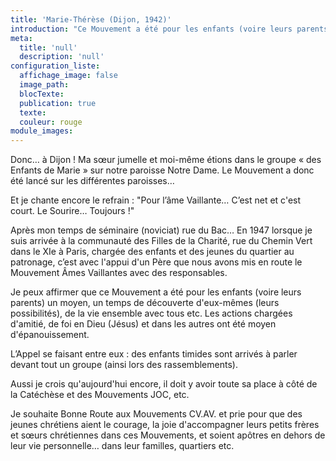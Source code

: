 ```yaml
---
title: 'Marie-Thérèse (Dijon, 1942)'
introduction: "Ce Mouvement a été pour les enfants (voire leurs parents) un moyen, un temps de découverte d'eux-mêmes (leurs possibilités), de la vie ensemble avec tous..."
meta:
  title: 'null'
  description: 'null'
configuration_liste:
  affichage_image: false
  image_path:
  blocTexte:
  publication: true
  texte:
  couleur: rouge
module_images:
---
```



Donc… à Dijon ! Ma sœur jumelle et moi-même étions dans le groupe « des Enfants de Marie » sur notre paroisse Notre Dame. Le Mouvement a donc été lancé sur les différentes paroisses…

Et je chante encore le refrain : "Pour l’âme Vaillante… C’est net et c'est court. Le Sourire… Toujours !"

Après mon temps de séminaire (noviciat) rue du Bac… En 1947 lorsque je suis arrivée à la communauté des Filles de la Charité, rue du Chemin Vert dans le XIe à Paris, chargée des enfants et des jeunes du quartier au patronage, c’est avec l'appui d'un Père que nous avons mis en route le Mouvement Âmes Vaillantes avec des responsables.

Je peux affirmer que ce Mouvement a été pour les enfants (voire leurs parents) un moyen, un temps de découverte d'eux-mêmes (leurs possibilités), de la vie ensemble avec tous etc. Les actions chargées d'amitié, de foi en Dieu (Jésus) et dans les autres ont été moyen d'épanouissement.

L’Appel se faisant entre eux : des enfants timides sont arrivés à parler devant tout un groupe (ainsi lors des rassemblements).

Aussi je crois qu'aujourd'hui encore, il doit y avoir toute sa place à côté de la Catéchèse et des Mouvements JOC, etc.

Je souhaite Bonne Route aux Mouvements CV.AV. et prie pour que des jeunes chrétiens aient le courage, la joie d'accompagner leurs petits frères et sœurs chrétiennes dans ces Mouvements, et soient apôtres en dehors de leur vie personnelle… dans leur familles, quartiers etc.